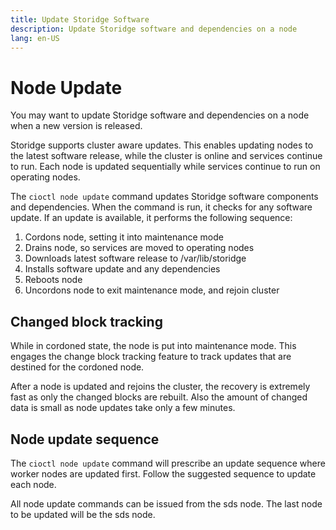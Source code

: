 ```yaml
---
title: Update Storidge Software
description: Update Storidge software and dependencies on a node  
lang: en-US
---
```


# Node Update

You may want to update Storidge software and dependencies on a node when a new version is released.

Storidge supports cluster aware updates. This enables updating nodes to the latest software release, while the cluster is online and services continue to run. Each node is updated sequentially while services continue to run on operating nodes.

The `cioctl node update` command updates Storidge software components and dependencies. When the command is run, it checks for any software update. If an update is available, it performs the following sequence:

1. Cordons node, setting it into maintenance mode
2. Drains node, so services are moved to operating nodes
3. Downloads latest software release to /var/lib/storidge
4. Installs software update and any dependencies
5. Reboots node
6. Uncordons node to exit maintenance mode, and rejoin cluster

## Changed block tracking

While in cordoned state, the node is put into maintenance mode. This engages the change block tracking feature to track updates that are destined for the cordoned node.

After a node is updated and rejoins the cluster, the recovery is extremely fast as only the changed blocks are rebuilt. Also the amount of changed data is small as node updates take only a few minutes.

## Node update sequence

The `cioctl node update` command will prescribe an update sequence where worker nodes are updated first. Follow the suggested sequence to update each node.

All node update commands can be issued from the sds node. The last node to be updated will be the sds node.

